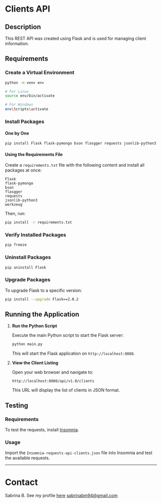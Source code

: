 # Clients API

## Description

This REST API was created using Flask and is used for managing client information.

## Requirements

### Create a Virtual Environment

```bash
python -m venv env

# For Linux
source env/bin/activate

# For Windows
env\Scripts\activate
```

### Install Packages

#### One by One

```bash
pip install Flask flask-pymongo bson flasgger requests jsonlib-python3 werkzeug
```

#### Using the Requirements File

Create a `requirements.txt` file with the following content and install all packages at once:

```
Flask
flask-pymongo
bson
flasgger
requests
jsonlib-python3
werkzeug
```

Then, run:

```bash
pip install -r requirements.txt
```

### Verify Installed Packages

```bash
pip freeze
```

### Uninstall Packages

```bash
pip uninstall Flask
```

### Upgrade Packages

To upgrade Flask to a specific version:

```bash
pip install --upgrade Flask==2.0.2
```

## Running the Application

1. **Run the Python Script**

   Execute the main Python script to start the Flask server:

   ```bash
   python main.py
   ```

   This will start the Flask application on `http://localhost:8080`.

2. **View the Client Listing**

   Open your web browser and navigate to:

   ```
   http://localhost:8080/api/v1.0/clients
   ```

   This URL will display the list of clients in JSON format.

## Testing

### Requirements

To test the requests, install [Insomnia](https://insomnia.rest/download).

### Usage

Import the `Insomnia-requests-api-clients.json` file into Insomnia and test the available requests.

---

# Contact

Sabrina B.
See my profile [here](https://github.com/sabrinabm94/about/blob/main/README.md)
<sabrinabm94@gmail.com>

